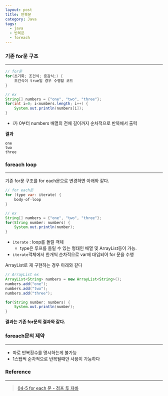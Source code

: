 ```yaml
---
layout: post
title: 반복문
category: Java
tags:
  - java
  - 반복문
  - foreach
---
```




### 기존 for문 구조

---

```java
// for문
for(초기화; 조건식; 증감식;) {
    조건식이 true일 경우 수행할 코드
}

// ex
String[] numbers = {"one", "two", "three"};
for(int i=0; i<numbers.length; i++) {
    System.out.println(numbers[i]);
}
```

- i가 0부터 numbers 배열의 전체 길이까지 순차적으로 반복해서 출력



**결과**

```
one
two
three
```





### foreach loop

---

기존 for문 구조를 for each문으로 변경하면 아래와 같다.

```java
// for each문
for (type var: iterate) {
    body-of-loop
}

// ex
String[] numbers = {"one", "two", "three"};
for(String number: numbers) {
    System.out.println(number);
}

```

- `iterate` : loop를 돌릴 객체
  - type은 루프를 돌릴 수 있는 형태인 배열 및 ArrayList등이 가능.
- `iterate`객체에서 한개씩 순차적으로 var에 대입되어 for 문을 수행



ArrayList로 재 구현하는 경우 아래와 같다

```java
// ArrayList ex
ArrayList<String> numbers = new ArrayList<String>();
numbers.add("one");
numbers.add("two");
numbers.add("three");

for(String number: numbers) {
    System.out.println(number);
}
```

**결과는 기존 for문의 결과와 같다.**




### foreach문의 제약

------

- 따로 반복횟수를 명시하는게 불가능
- 1스탭씩 순차적으로 반복될때만 사용이 가능하다



### Reference

---

> [04-5 for each 문 - 점프 투 자바](https://wikidocs.net/264)

